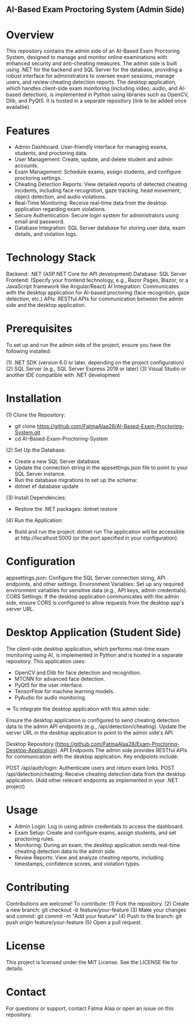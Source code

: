 ## AI-Based Exam Proctoring System (Admin Side)
# Overview
This repository contains the admin side of an AI-Based Exam Proctoring System, designed to manage and monitor online examinations with enhanced security and anti-cheating measures. The admin side is built using .NET for the backend and SQL Server for the database, providing a robust interface for administrators to oversee exam sessions, manage users, and review cheating detection reports.
The desktop application, which handles client-side exam monitoring (including video, audio, and AI-based detection), is implemented in Python using libraries such as OpenCV, Dlib, and PyQt5. It is hosted in a separate repository (link to be added once available).
# Features

- Admin Dashboard: User-friendly interface for managing exams, students, and proctoring data.
- User Management: Create, update, and delete student and admin accounts.
- Exam Management: Schedule exams, assign students, and configure proctoring settings.
- Cheating Detection Reports: View detailed reports of detected cheating incidents, including face recognition, gaze tracking, head movement, object detection, and audio violations.
- Real-Time Monitoring: Receive real-time data from the desktop application regarding exam violations.
- Secure Authentication: Secure login system for administrators using email and password.
- Database Integration: SQL Server database for storing user data, exam details, and violation logs.

# Technology Stack

Backend: .NET (ASP.NET Core for API development)
Database: SQL Server
Frontend: (Specify your frontend technology, e.g., Razor Pages, Blazor, or a JavaScript framework like Angular/React)
AI Integration: Communicates with the desktop application for AI-based proctoring (face recognition, gaze detection, etc.)
APIs: RESTful APIs for communication between the admin side and the desktop application.

# Prerequisites
To set up and run the admin side of the project, ensure you have the following installed:

(1) .NET SDK (version 6.0 or later, depending on the project configuration)
(2) SQL Server (e.g., SQL Server Express 2019 or later)
(3) Visual Studio or another IDE compatible with .NET development

# Installation

(1) Clone the Repository:
- git clone https://github.com/FatmaAlaa28/AI-Based-Exam-Proctoring-System.git
- cd AI-Based-Exam-Proctoring-System

(2) Set Up the Database:
- Create a new SQL Server database.
- Update the connection string in the appsettings.json file to point to your SQL Server instance.
- Run the database migrations to set up the schema:
- dotnet ef database update

(3) Install Dependencies:
- Restore the .NET packages:
dotnet restore

(4) Run the Application:
- Build and run the project:
dotnet run
The application will be accessible at http://localhost:5000 (or the port specified in your configuration).

# Configuration
appsettings.json: Configure the SQL Server connection string, API endpoints, and other settings.
Environment Variables: Set up any required environment variables for sensitive data (e.g., API keys, admin credentials).
CORS Settings: If the desktop application communicates with the admin side, ensure CORS is configured to allow requests from the desktop app's server URL.

# Desktop Application (Student Side)
The client-side desktop application, which performs real-time exam monitoring using AI, is implemented in Python and is hosted in a separate repository. This application uses:

- OpenCV and Dlib for face detection and recognition.
- MTCNN for advanced face detection.
- PyQt5 for the user interface.
- TensorFlow for machine learning models.
- PyAudio for audio monitoring.

=> To integrate the desktop application with this admin side:

Ensure the desktop application is configured to send cheating detection data to the admin API endpoints (e.g., /api/detection/cheating).
Update the server URL in the desktop application to point to the admin side's API.

Desktop Repository:(https://github.com/FatmaAlaa28/Exam-Proctoring-Desktop-Application).
API Endpoints
The admin side provides RESTful APIs for communication with the desktop application. Key endpoints include:

POST /api/auth/login: Authenticate users and return exam links.
POST /api/detection/cheating: Receive cheating detection data from the desktop application.
(Add other relevant endpoints as implemented in your .NET project)

# Usage

- Admin Login: Log in using admin credentials to access the dashboard.
- Exam Setup: Create and configure exams, assign students, and set proctoring rules.
- Monitoring: During an exam, the desktop application sends real-time cheating detection data to the admin side.
- Review Reports: View and analyze cheating reports, including timestamps, confidence scores, and violation types.

# Contributing
Contributions are welcome! To contribute:
(1) Fork the repository.
(2) Create a new branch:
git checkout -b feature/your-feature
(3) Make your changes and commit:
git commit -m "Add your feature"
(4) Push to the branch:
git push origin feature/your-feature
(5) Open a pull request.


# License
This project is licensed under the MIT License. See the LICENSE file for details.
# Contact
For questions or support, contact Fatma Alaa or open an issue on this repository.
